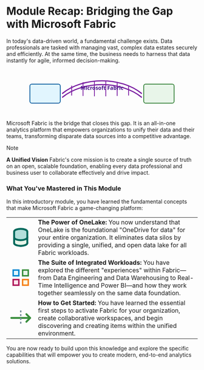# Module Recap: Bridging the Gap with Microsoft Fabric

In today's data-driven world, a fundamental challenge exists. Data professionals are tasked with managing vast, complex data estates securely and efficiently. At the same time, the business needs to harness that data instantly for agile, informed decision-making.

<div align="center">
<svg width="400" height="120" viewBox="0 0 400 120" fill="none" xmlns="http://www.w3.org/2000/svg">
<!-- Data Professional -->
<rect x="10" y="40" width="80" height="50" rx="5" fill="#E1F5FE" stroke="#01579B" stroke-width="2"/>
<text x="50" y="60" font-family="Segoe UI, sans-serif" font-size="11" text-anchor="middle">Data Professional</text>
<text x="50" y="75" font-family="Segoe UI, sans-serif" font-size="9" text-anchor="middle">(Scale, Security)</text>
<!-- Business User -->
<rect x="310" y="40" width="80" height="50" rx="5" fill="#E8F5E9" stroke="#2E7D32" stroke-width="2"/>
<text x="350" y="60" font-family="Segoe UI, sans-serif" font-size="11" text-anchor="middle">Business User</text>
<text x="350" y="75" font-family="Segoe UI, sans-serif" font-size="9" text-anchor="middle">(Speed, Insights)</text>
<!-- Fabric Bridge -->
<path d="M95 65 C 150 20, 250 20, 305 65" stroke="#7B1FA2" stroke-width="3" fill="none"/>
<path d="M95 75 C 150 30, 250 30, 305 75" stroke="#7B1FA2" stroke-width="3" fill="none"/>
<path d="M120 70 V 44 M150 71 V 35 M180 72 V 32 M210 72 V 32 M240 71 V 35 M270 70 V 44" stroke="#7B1FA2" stroke-width="2"/>
<text x="200" y="55" font-family="Segoe UI, sans-serif" font-size="14" font-weight="bold" fill="#4A148C" text-anchor="middle">Microsoft Fabric</text>
</svg>
</div>

Microsoft Fabric is the bridge that closes this gap. It is an all-in-one analytics platform that empowers organizations to unify their data and their teams, transforming disparate data sources into a competitive advantage.

> [!NOTE]
> **A Unified Vision**
> Fabric's core mission is to create a single source of truth on an open, scalable foundation, enabling every data professional and business user to collaborate effectively and drive impact.

### What You've Mastered in This Module

In this introductory module, you have learned the fundamental concepts that make Microsoft Fabric a game-changing platform:

<table>
    <tr>
        <td width="15%" align="center">
            <svg width="60" height="60" viewBox="0 0 24 24" fill="none" xmlns="http://www.w3.org/2000/svg"><ellipse cx="12" cy="18" rx="7" ry="3" fill="#B2DFDB" stroke="#00695C" stroke-width="2"/><path d="M5 12C5 10.3431 8.13401 9 12 9C15.866 9 19 10.3431 19 12V18C19 19.6569 15.866 21 12 21C8.13401 21 5 19.6569 5 18V12Z" fill="#E8F5E9" stroke="#00695C" stroke-width="2"/><path d="M5 6C5 4.34315 8.13401 3 12 3C15.866 3 19 4.34315 19 6V12C19 13.6569 15.866 15 12 15C8.13401 15 5 13.6569 5 12V6Z" fill="#B2DFDB" stroke="#00695C" stroke-width="2"/></svg>
        </td>
        <td>
            <strong>The Power of OneLake:</strong> You now understand that OneLake is the foundational "OneDrive for data" for your entire organization. It eliminates data silos by providing a single, unified, and open data lake for all Fabric workloads.
        </td>
    </tr>
    <tr>
        <td align="center">
            <svg width="60" height="60" viewBox="0 0 24 24" fill="none" xmlns="http://www.w3.org/2000/svg"><path d="M4 4H10V10H4V4Z" fill="#E1F5FE" stroke="#0288D1" stroke-width="1.5"/><path d="M14 4H20V10H14V4Z" fill="#E8F5E9" stroke="#388E3C" stroke-width="1.5"/><path d="M4 14H10V20H4V14Z" fill="#FCE4EC" stroke="#AD1457" stroke-width="1.5"/><path d="M14 14H20V20H14V14Z" fill="#FFF8E1" stroke="#F57F17" stroke-width="1.5"/></svg>
        </td>
        <td>
            <strong>The Suite of Integrated Workloads:</strong> You have explored the different "experiences" within Fabric—from Data Engineering and Data Warehousing to Real-Time Intelligence and Power BI—and how they work together seamlessly on the same data foundation.
        </td>
    </tr>
    <tr>
        <td align="center">
            <svg width="60" height="60" viewBox="0 0 24 24" fill="none" xmlns="http://www.w3.org/2000/svg"><path d="M18 8L22 12L18 16" fill="none" stroke="#388E3C" stroke-width="2" stroke-linecap="round" stroke-linejoin="round"/><path d="M2 12H22" stroke="#388E3C" stroke-width="2" stroke-linecap="round"/><path d="M12 4V20" fill="none" stroke="#78909C" stroke-width="1.5" stroke-dasharray="2 2"/></svg>
        </td>
        <td>
            <strong>How to Get Started:</strong> You have learned the essential first steps to activate Fabric for your organization, create collaborative workspaces, and begin discovering and creating items within the unified environment.
        </td>
    </tr>
</table>

You are now ready to build upon this knowledge and explore the specific capabilities that will empower you to create modern, end-to-end analytics solutions.
